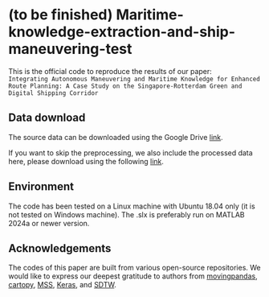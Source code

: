 # (to be finished) Maritime-knowledge-extraction-and-ship-maneuvering-test
This is the official code to reproduce the results of our paper: \
`Integrating Autonomous Maneuvering and Maritime Knowledge for Enhanced Route Planning: A Case Study on the Singapore-Rotterdam Green and Digital Shipping Corridor`




## Data download

The source data can be downloaded using the Google Drive [link](https://drive.google.com/file/d/1-RkI4xIi7AfIiu_7GinqbZGyWaOMjWDs/view?usp=sharing).

If you want to skip the preprocessing, we also include the processed data here, please download using the following [link](https://drive.google.com/file/d/1-FkIhzEvajpB3jVyks65P2x4T4A9z-qS/view?usp=sharing). 

## Environment
The code has been tested on a Linux machine with Ubuntu 18.04 only (it is not tested on Windows machine). The .slx is preferably run on MATLAB 2024a or newer version.

## Acknowledgements
The codes of this paper are built from various open-source repositories. We would like to express our deepest gratitude to authors from [movingpandas](https://github.com/movingpandas/movingpandas), [cartopy](https://github.com/SciTools/cartopy), [MSS](https://github.com/cybergalactic/MSS), [Keras](https://github.com/keras-team/keras), and [SDTW](https://github.com/mblondel/soft-dtw). 
